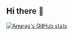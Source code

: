 ## Hi there 👋
[![Anurag's GitHub stats](https://github-readme-stats.vercel.app/api?username=Langl3y)](https://github.com/anuraghazra/github-readme-stats)

<!--
**Langl3y/Langl3y** is a ✨ _special_ ✨ repository because its `README.md` (this file) appears on your GitHub profile.

Here are some ideas to get you started:

- 🔭 I’m currently working on ...
- 🌱 I’m currently learning ...
- 👯 I’m looking to collaborate on ...
- 🤔 I’m looking for help with ...
- 💬 Ask me about ...
- 📫 How to reach me: ...
- 😄 Pronouns: ...
- ⚡ Fun fact: ...
-->
